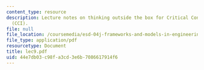 ```yaml
---
content_type: resource
description: Lecture notes on thinking outside the box for Critical Contemporary Issues
  (CCI).
file: null
file_location: /coursemedia/esd-04j-frameworks-and-models-in-engineering-systems-engineering-system-design-spring-2007/44e7db03c98fa3cd3e6b7086617914f6_lec9.pdf
file_type: application/pdf
resourcetype: Document
title: lec9.pdf
uid: 44e7db03-c98f-a3cd-3e6b-7086617914f6
---
```


